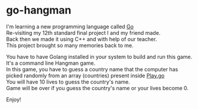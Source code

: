 # go-hangman

I'm learning a new programming language called [Go](https://go.dev)  
Re-visiting my 12th standard final project I and my friend made.  
Back then we made it using C++ and with help of our teacher.  
This project brought so many memories back to me.  
  
You have to have Golang installed in your system to build and run this game.  
It's a command line Hangman game.  
In this game, you have to guess a country name that the computer has picked randomly from an array (countries) present inside [Play.go](Play.go)  
You will have 10 lives to guess the country's name.  
Game will be over if you guess the country's name or your lives become 0.  
  
Enjoy!
